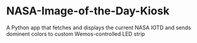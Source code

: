# NASA-Image-of-the-Day-Kiosk

A Python app that fetches and displays the current NASA IOTD and sends dominent colors to custom Wemos-controlled LED strip